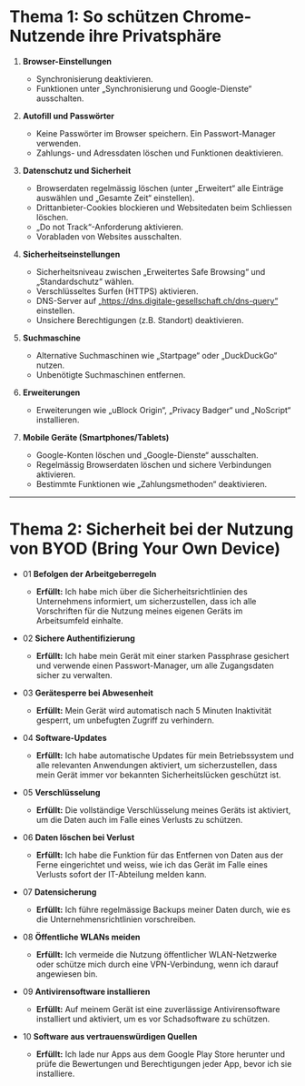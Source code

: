 # Thema 1: So schützen Chrome-Nutzende ihre Privatsphäre

1. **Browser-Einstellungen**
   - Synchronisierung deaktivieren.
   - Funktionen unter „Synchronisierung und Google-Dienste“ ausschalten.

2. **Autofill und Passwörter**
   - Keine Passwörter im Browser speichern. Ein Passwort-Manager verwenden.
   - Zahlungs- und Adressdaten löschen und Funktionen deaktivieren.

3. **Datenschutz und Sicherheit**
   - Browserdaten regelmässig löschen (unter „Erweitert“ alle Einträge auswählen und „Gesamte Zeit“ einstellen).
   - Drittanbieter-Cookies blockieren und Websitedaten beim Schliessen löschen.
   - „Do not Track“-Anforderung aktivieren.
   - Vorabladen von Websites ausschalten.

4. **Sicherheitseinstellungen**
   - Sicherheitsniveau zwischen „Erweitertes Safe Browsing“ und „Standardschutz“ wählen.
   - Verschlüsseltes Surfen (HTTPS) aktivieren.
   - DNS-Server auf „https://dns.digitale-gesellschaft.ch/dns-query“ einstellen.
   - Unsichere Berechtigungen (z.B. Standort) deaktivieren.

5. **Suchmaschine**
   - Alternative Suchmaschinen wie „Startpage“ oder „DuckDuckGo“ nutzen.
   - Unbenötigte Suchmaschinen entfernen.

6. **Erweiterungen**
   - Erweiterungen wie „uBlock Origin“, „Privacy Badger“ und „NoScript“ installieren.

7. **Mobile Geräte (Smartphones/Tablets)**
   - Google-Konten löschen und „Google-Dienste“ ausschalten.
   - Regelmässig Browserdaten löschen und sichere Verbindungen aktivieren.
   - Bestimmte Funktionen wie „Zahlungsmethoden“ deaktivieren.

---

# Thema 2: Sicherheit bei der Nutzung von BYOD (Bring Your Own Device)

- 01 **Befolgen der Arbeitgeberregeln**
   - **Erfüllt:** Ich habe mich über die Sicherheitsrichtlinien des Unternehmens informiert, um sicherzustellen, dass ich alle Vorschriften für die Nutzung meines eigenen Geräts im Arbeitsumfeld einhalte.

- 02 **Sichere Authentifizierung**
   - **Erfüllt:** Ich habe mein Gerät mit einer starken Passphrase gesichert und verwende einen Passwort-Manager, um alle Zugangsdaten sicher zu verwalten.

- 03 **Gerätesperre bei Abwesenheit**
   - **Erfüllt:** Mein Gerät wird automatisch nach 5 Minuten Inaktivität gesperrt, um unbefugten Zugriff zu verhindern.

- 04 **Software-Updates**
   - **Erfüllt:** Ich habe automatische Updates für mein Betriebssystem und alle relevanten Anwendungen aktiviert, um sicherzustellen, dass mein Gerät immer vor bekannten Sicherheitslücken geschützt ist.

- 05 **Verschlüsselung**
   - **Erfüllt:** Die vollständige Verschlüsselung meines Geräts ist aktiviert, um die Daten auch im Falle eines Verlusts zu schützen.

- 06 **Daten löschen bei Verlust**
   - **Erfüllt:** Ich habe die Funktion für das Entfernen von Daten aus der Ferne eingerichtet und weiss, wie ich das Gerät im Falle eines Verlusts sofort der IT-Abteilung melden kann.

- 07 **Datensicherung**
   - **Erfüllt:** Ich führe regelmässige Backups meiner Daten durch, wie es die Unternehmensrichtlinien vorschreiben.

- 08 **Öffentliche WLANs meiden**
   - **Erfüllt:** Ich vermeide die Nutzung öffentlicher WLAN-Netzwerke oder schütze mich durch eine VPN-Verbindung, wenn ich darauf angewiesen bin.

- 09 **Antivirensoftware installieren**
   - **Erfüllt:** Auf meinem Gerät ist eine zuverlässige Antivirensoftware installiert und aktiviert, um es vor Schadsoftware zu schützen.

- 10 **Software aus vertrauenswürdigen Quellen**
   - **Erfüllt:** Ich lade nur Apps aus dem Google Play Store herunter und prüfe die Bewertungen und Berechtigungen jeder App, bevor ich sie installiere.
